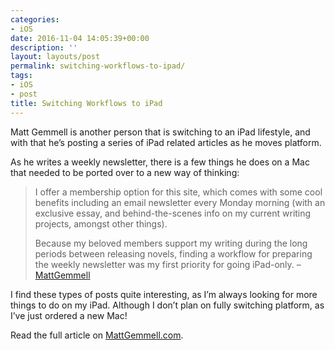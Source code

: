 ```yaml
---
categories:
- iOS
date: 2016-11-04 14:05:39+00:00
description: ''
layout: layouts/post
permalink: switching-workflows-to-ipad/
tags:
- iOS
- post
title: Switching Workflows to iPad
---
```


<div class="kg-card-markdown">
<p>Matt Gemmell is another person that is switching to an iPad lifestyle, and with that he&#8217;s posting a series of iPad related articles as he moves platform.</p>
<p>As he writes a weekly newsletter, there is a few things he does on a Mac that needed to be ported over to a new way of thinking:</p>
<blockquote>
<p>I offer a membership option for this site, which comes with some cool benefits including an email newsletter every Monday morning (with an exclusive essay, and behind-the-scenes info on my current writing projects, amongst other things).</p>
<p>Because my beloved members support my writing during the long periods between releasing novels, finding a workflow for preparing the weekly newsletter was my first priority for going iPad-only. &#8211; <a href="http://mattgemmell.com/ipad-workflow-membership-newsletters/">MattGemmell</a></p>
</blockquote>
<p>I find these types of posts quite interesting, as I&#8217;m always looking for more things to do on my iPad. Although I don&#8217;t plan on fully switching platform, as I&#8217;ve just ordered a new Mac!</p>
<p>Read the full article on <a href="http://mattgemmell.com/ipad-workflow-membership-newsletters/">MattGemmell.com</a>.</p>
</div>